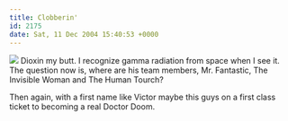 ```yaml
---
title: Clobberin'
id: 2175
date: Sat, 11 Dec 2004 15:40:53 +0000
---
```


![](http://www.airbagindustries.com/images/victor.jpg) Dioxin my butt. I recognize gamma radiation from space when I see it. The question now is, where are his team members, Mr. Fantastic, The Invisible Woman and The Human Tourch?  

Then again, with a first name like Victor maybe this guys on a first class ticket to becoming a real Doctor Doom.





